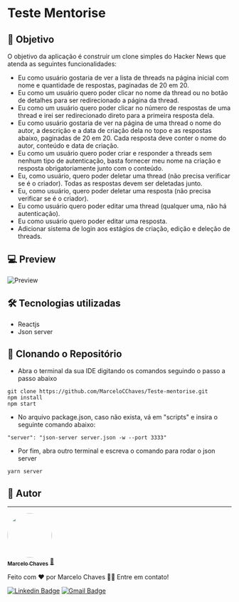 # Teste Mentorise

## 🎯 Objetivo
O objetivo da aplicação é construir um clone simples do Hacker News que atenda as seguintes funcionalidades:

- Eu como usuário gostaria de ver a lista de threads na página inicial com nome e
quantidade de respostas, paginadas de 20 em 20.
- Eu como um usuário quero poder clicar no nome da thread ou no botão de detalhes
para ser redirecionado a página da thread.
- Eu como um usuário quero poder clicar no número de respostas de uma thread e irei
ser redirecionado direto para a primeira resposta dela.
- Eu como usuário gostaria de ver na página de uma thread o nome do autor, a
descrição e a data de criação dela no topo e as respostas abaixo, paginadas de 20
em 20. Cada resposta deve conter o nome do autor, conteúdo e data de criação.
- Eu como um usuário quero poder criar e responder a threads sem nenhum tipo de
autenticação, basta fornecer meu nome na criação e resposta obrigatoriamente junto
com o conteúdo.
- Eu, como usuário, quero poder deletar uma thread (não precisa verificar se é o
criador). Todas as respostas devem ser deletadas junto.
- Eu, como usuário, quero poder deletar uma resposta (não precisa verificar se é o
criador).
- Eu como usuário quero poder editar uma thread (qualquer uma, não há
autenticação).
- Eu como usuário quero poder editar uma resposta.
- Adicionar sistema de login aos estágios de criação, edição e deleção de threads.

## 💻 Preview

![Preview](https://user-images.githubusercontent.com/62251064/188039971-7903481f-d647-4502-8c9c-232b96fc2a81.png)


## 🛠 Tecnologias utilizadas

- Reactjs
- Json server

## 📁 Clonando o Repositório
- Abra o terminal da sua IDE digitando os comandos seguindo o passo a passo abaixo
```
git clone https://github.com/MarceloCChaves/Teste-mentorise.git
npm install
npm start
```
- No arquivo package.json, caso não exista, vá em "scripts" e insira o seguinte comando abaixo:
```
"server": "json-server server.json -w --port 3333"
```
- Por fim, abra outro terminal e escreva o comando para rodar o json server
```
yarn server
```

## 👨 Autor
---

<a href="https://github.com/MarceloCChaves">
 <img style="border-radius: 50%;" src="https://avatars.githubusercontent.com/u/62251064?s=400&u=b1c8da11d91445ccb2d97b709ccbcd0524885d98&v=4" width="100px;" alt=""/>
 <br />
 <sub><b>Marcelo Chaves</b></sub></a> <a href="https://avatars.githubusercontent.com/u/62251064?s=400&u=b1c8da11d91445ccb2d97b709ccbcd0524885d98&v=4" title="Marcelo">🚀</a>


Feito com ❤️ por Marcelo Chaves 👋🏽 Entre em contato!

[![Linkedin Badge](https://img.shields.io/badge/-Marcelo-blue?style=flat-square&logo=Linkedin&logoColor=white&link=https://www.linkedin.com/in/marcelocchaves/)](https://www.linkedin.com/in/marcelocchaves/) 
[![Gmail Badge](https://img.shields.io/badge/-Marcelochaves20000@gmail.com-c14438?style=flat-square&logo=Gmail&logoColor=white&link=mailto:Marcelochaves20000@gmail.com)](mailto:Marcelochaves20000@gmail.com)
